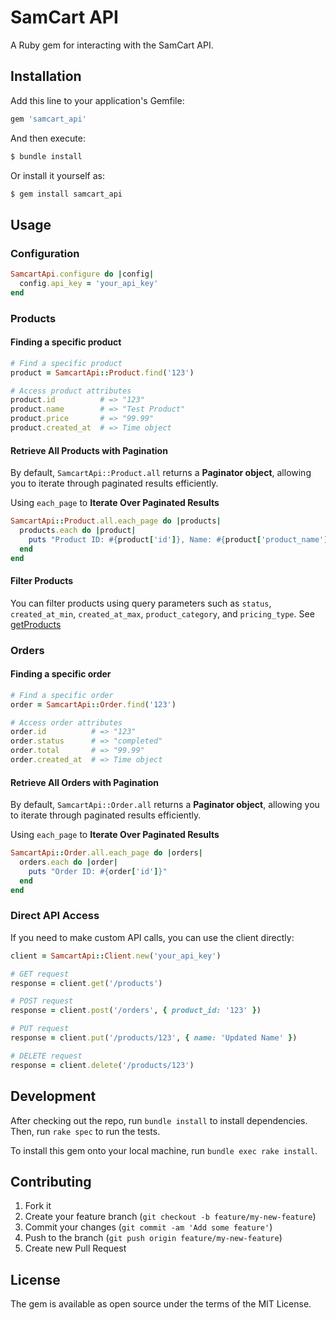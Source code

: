 # SamCart API

A Ruby gem for interacting with the SamCart API.

## Installation

Add this line to your application's Gemfile:

```ruby
gem 'samcart_api'
```

And then execute:

```bash
$ bundle install
```

Or install it yourself as:

```bash
$ gem install samcart_api
```

## Usage

### Configuration

```ruby
SamcartApi.configure do |config|
  config.api_key = 'your_api_key'
end
```

### Products

#### Finding a specific product

```ruby
# Find a specific product
product = SamcartApi::Product.find('123')

# Access product attributes
product.id          # => "123"
product.name        # => "Test Product"
product.price       # => "99.99"
product.created_at  # => Time object

```

#### Retrieve All Products with Pagination

By default, `SamcartApi::Product.all` returns a **Paginator object**, allowing you to iterate through paginated results efficiently.

Using `each_page` to **Iterate Over Paginated Results**

```ruby
SamcartApi::Product.all.each_page do |products|
  products.each do |product|
    puts "Product ID: #{product['id']}, Name: #{product['product_name']}"
  end
end
```

#### Filter Products

You can filter products using query parameters such as `status`, `created_at_min`, `created_at_max`, `product_category`, and `pricing_type`. See [getProducts](https://developer.samcart.com/#tag/Products/operation/getProducts)

### Orders

#### Finding a specific order

```ruby
# Find a specific order
order = SamcartApi::Order.find('123')

# Access order attributes
order.id          # => "123"
order.status      # => "completed"
order.total       # => "99.99"
order.created_at  # => Time object
```

#### Retrieve All Orders with Pagination

By default, `SamcartApi::Order.all` returns a **Paginator object**, allowing you to iterate through paginated results efficiently.

Using `each_page` to **Iterate Over Paginated Results**

```ruby
SamcartApi::Order.all.each_page do |orders|
  orders.each do |order|
    puts "Order ID: #{order['id']}"
  end
end
```

### Direct API Access

If you need to make custom API calls, you can use the client directly:

```ruby
client = SamcartApi::Client.new('your_api_key')

# GET request
response = client.get('/products')

# POST request
response = client.post('/orders', { product_id: '123' })

# PUT request
response = client.put('/products/123', { name: 'Updated Name' })

# DELETE request
response = client.delete('/products/123')
```

## Development

After checking out the repo, run `bundle install` to install dependencies. Then, run `rake spec` to run the tests.

To install this gem onto your local machine, run `bundle exec rake install`.

## Contributing

1. Fork it
2. Create your feature branch (`git checkout -b feature/my-new-feature`)
3. Commit your changes (`git commit -am 'Add some feature'`)
4. Push to the branch (`git push origin feature/my-new-feature`)
5. Create new Pull Request

## License

The gem is available as open source under the terms of the MIT License.
